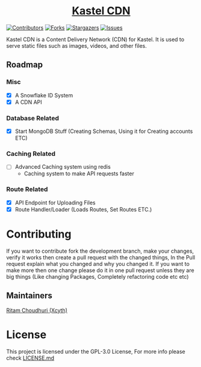 <div>
<div align="center">
  <br />
  <p>
    <a href="https://cdn.kastelapp.com"><h1>Kastel CDN</h1></a> 
  </p>
</div>

[![Contributors][contributors-shield]][contributors-url]
[![Forks][forks-shield]][forks-url]
[![Stargazers][stars-shield]][stars-url]
[![Issues][issues-shield]][issues-url]

Kastel CDN is a Content Delivery Network (CDN) for Kastel. It is used to serve static files such as images, videos, and other files.

## Roadmap
### Misc
- [x] A Snowflake ID System
- [x] A CDN API
### Database Related
- [x] Start MongoDB Stuff (Creating Schemas, Using it for Creating accounts ETC)
### Caching Related
- [ ] Advanced Caching system using redis
    - Caching system to make API requests faster
### Route Related
- [x] API Endpoint for Uploading Files
- [x] Route Handler/Loader (Loads Routes, Set Routes ETC.)

# Contributing

If you want to contribute fork the development branch, make your changes, verify it works then create a pull request with the changed things, In the Pull request explain what you changed and why you changed it. If you want to make more then one change please do it in one pull request unless they are big things (Like changing Packages, Completely refactoring code etc etc)

## Maintainers

[Ritam Choudhuri (Xcyth)](https://github.com/Xcyth)

# License

This project is licensed under the GPL-3.0 License, For more info please check [LICENSE.md](/LICENSE.md)

[contributors-shield]: https://img.shields.io/github/contributors/Kastelll/CDN.svg?style=for-the-badge
[contributors-url]: https://github.com/Kastelll/CDN/graphs/contributors
[forks-shield]: https://img.shields.io/github/forks/Kastelll/CDN.svg?style=for-the-badge
[forks-url]: https://github.com/Kastelll/CDN/network/members
[stars-shield]: https://img.shields.io/github/stars/Kastelll/CDN.svg?style=for-the-badge
[stars-url]: https://github.com/Kastelll/CDN/stargazers
[issues-shield]: https://img.shields.io/github/issues/Kastelll/CDN.svg?style=for-the-badge
[issues-url]: https://github.com/Kastelll/CDN/issues
</div>